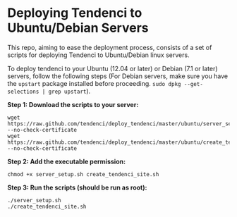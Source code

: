 # Deploying Tendenci to Ubuntu/Debian Servers

This repo, aiming to ease the deployment process, consists of a set of scripts for deploying Tendenci to Ubuntu/Debian linux servers.

To deploy tendenci to your Ubuntu (12.04 or later) or Debian (7.1 or later) servers, follow the following steps (For Debian servers, make sure you have the `upstart` package installed before proceeding. `sudo dpkg --get-selections | grep upstart`).

**Step 1: Download the scripts to your server:**

	wget https://raw.github.com/tendenci/deploy_tendenci/master/ubuntu/server_setup.sh --no-check-certificate 
	wget https://raw.github.com/tendenci/deploy_tendenci/master/ubuntu/create_tendenci_site.sh --no-check-certificate 

**Step 2: Add the executable permission:**

	chmod +x server_setup.sh create_tendenci_site.sh

**Step 3: Run the scripts (should be run as root):**

	./server_setup.sh
	./create_tendenci_site.sh
